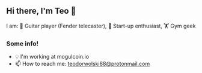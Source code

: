 ## Hi there, I'm Teo 👋

I am:
🎸 Guitar player (Fender telecaster),
🧪 Start-up enthusiast,
🏋️  Gym geek

### Some info!


- 💡 I'm working at mogulcoin.io
- 📫 How to reach me: teodorwolski88@protonmail.com
